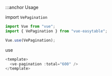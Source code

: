 :::anchor Usage

import `VePagination`

```javascript
import Vue from "vue";
import { VePagination } from "vue-easytable";

Vue.use(VePagination);
```

use

```javascript
<template>
  <ve-pagination :total="600" />
</template>
```
